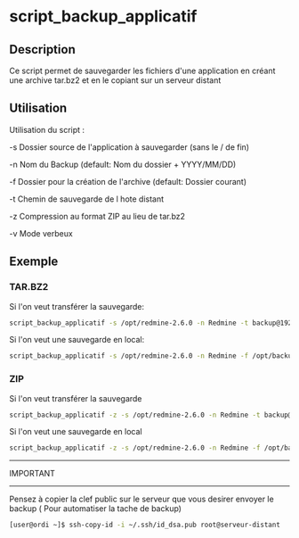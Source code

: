 # script_backup_applicatif

## Description
Ce script permet de sauvegarder les fichiers d'une application en créant une archive
tar.bz2 et en le copiant sur un serveur distant

## Utilisation

Utilisation du script :

	
-s	Dossier source de l'application à sauvegarder (sans le / de fin)

-n	Nom du Backup (default: Nom du dossier + YYYY/MM/DD)

-f	Dossier pour la création de l'archive (default: Dossier courant)

-t	Chemin de sauvegarde de l hote distant

-z Compression au format ZIP au lieu de tar.bz2

-v	Mode verbeux


## Exemple

### TAR.BZ2

Si l'on veut transférer la sauvegarde:

```sh
script_backup_applicatif -s /opt/redmine-2.6.0 -n Redmine -t backup@192.168.1.1:/mnt/backup_server
```

Si l'on veut une sauvegarde en local:

```sh
script_backup_applicatif -s /opt/redmine-2.6.0 -n Redmine -f /opt/backup/Redmine
```

### ZIP

Si l'on veut transférer la sauvegarde

```sh
script_backup_applicatif -z -s /opt/redmine-2.6.0 -n Redmine -t backup@192.168.1.1:/mnt/backup_server
```

Si l'on veut une sauvegarde en local

```sh
script_backup_applicatif -z -s /opt/redmine-2.6.0 -n Redmine -f /opt/backup/Redmine
```

*********
IMPORTANT
*********

Pensez à copier la clef public sur le serveur que vous desirer envoyer le backup ( Pour automatiser la tache de backup)

```sh
[user@ordi ~]$ ssh-copy-id -i ~/.ssh/id_dsa.pub root@serveur-distant
```
